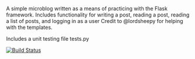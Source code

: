 A simple microblog written as a means of practicing with the Flask framework.
Includes functionality for writing a post, reading a post, reading a list of posts, and logging in as a user
Credit to @lordsheepy for helping with the templates.

Includes a unit testing file tests.py

[![Build Status](https://travis-ci.org/markcharyk/flask-microblog.png?branch=master)](https://travis-ci.org/markcharyk/flask-microblog)